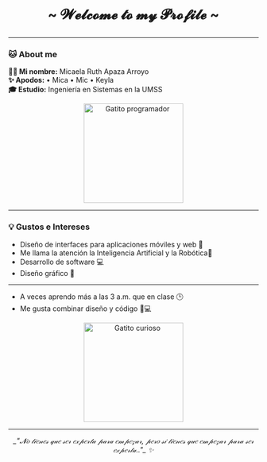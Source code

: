 # <p align="center">~  𝓦𝓮𝓵𝓬𝓸𝓶𝓮 𝓽𝓸 𝓶𝔂 𝓟𝓻𝓸𝓯𝓲𝓵𝓮  ~</p>

---

### 🐱 About me

**👩‍💻 Mi nombre:** Micaela Ruth Apaza Arroyo  
**✨ Apodos:** • Mica • Mic  • Keyla  
**🎓 Estudio:** Ingeniería en Sistemas en la UMSS

<p align="center">
  <img src="https://media4.giphy.com/media/v1.Y2lkPTc5MGI3NjExYW9neDE5cDdqcGkxODZsdmpsZXJ2dGMxanFkaXRqejhzYXVhbTBneSZlcD12MV9pbnRlcm5hbF9naWZfYnlfaWQmY3Q9Zw/LHZyixOnHwDDy/giphy.gif" alt="Gatito programador" width="200"/>
</p>

---

### 💡 Gustos e Intereses

- Diseño de interfaces para aplicaciones móviles y web 📱  
- Me llama la atención la Inteligencia Artificial y la Robótica🤖  
- Desarrollo de software  💻  
- Diseño gráfico 🎨
---
- A veces aprendo más a las 3 a.m. que en clase 🕒  
- Me gusta combinar diseño y código 🎨💻   

<p align="center">
  <img src="https://media0.giphy.com/media/v1.Y2lkPTc5MGI3NjExdGw4dDR4dnBwdXV1eDN3amR1Y3BzeXY3Nmdtc2d6NTludmV2N3NuZSZlcD12MV9pbnRlcm5hbF9naWZfYnlfaWQmY3Q9Zw/13HBDT4QSTpveU/giphy.gif" alt="Gatito curioso" width="200"/>
</p>

---

<p align="center"> <em>_"𝓝𝑜 𝓉𝒾𝑒𝓃𝑒𝓈 𝓆𝓊𝑒 𝓈𝑒𝓇 𝑒𝓍𝓅𝑒𝓇𝓉𝒶 𝓅𝒶𝓇𝒶 𝑒𝓂𝓅𝑒𝓏𝒶𝓇, 𝓅𝑒𝓇𝑜 𝓈𝒾 𝓉𝒾𝑒𝓃𝑒𝓈 𝓆𝓊𝑒 𝑒𝓂𝓅𝑒𝓏𝒶𝓇 𝓅𝒶𝓇𝒶 𝓈𝑒𝓇 𝑒𝓍𝓅𝑒𝓇𝓉𝒶.."_ ✨</em> </p>

